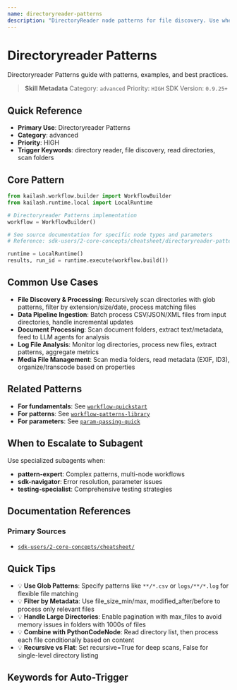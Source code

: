 ```yaml
---
name: directoryreader-patterns
description: "DirectoryReader node patterns for file discovery. Use when asking 'directory reader', 'file discovery', 'read directories', 'scan folders', or 'file patterns'."
---
```


# Directoryreader Patterns

Directoryreader Patterns guide with patterns, examples, and best practices.

> **Skill Metadata**
> Category: `advanced`
> Priority: `HIGH`
> SDK Version: `0.9.25+`

## Quick Reference

- **Primary Use**: Directoryreader Patterns
- **Category**: advanced
- **Priority**: HIGH
- **Trigger Keywords**: directory reader, file discovery, read directories, scan folders

## Core Pattern

```python
from kailash.workflow.builder import WorkflowBuilder
from kailash.runtime.local import LocalRuntime

# Directoryreader Patterns implementation
workflow = WorkflowBuilder()

# See source documentation for specific node types and parameters
# Reference: sdk-users/2-core-concepts/cheatsheet/directoryreader-patterns.md

runtime = LocalRuntime()
results, run_id = runtime.execute(workflow.build())
```


## Common Use Cases

- **File Discovery & Processing**: Recursively scan directories with glob patterns, filter by extension/size/date, process matching files
- **Data Pipeline Ingestion**: Batch process CSV/JSON/XML files from input directories, handle incremental updates
- **Document Processing**: Scan document folders, extract text/metadata, feed to LLM agents for analysis
- **Log File Analysis**: Monitor log directories, process new files, extract patterns, aggregate metrics
- **Media File Management**: Scan media folders, read metadata (EXIF, ID3), organize/transcode based on properties

## Related Patterns

- **For fundamentals**: See [`workflow-quickstart`](#)
- **For patterns**: See [`workflow-patterns-library`](#)
- **For parameters**: See [`param-passing-quick`](#)

## When to Escalate to Subagent

Use specialized subagents when:
- **pattern-expert**: Complex patterns, multi-node workflows
- **sdk-navigator**: Error resolution, parameter issues
- **testing-specialist**: Comprehensive testing strategies

## Documentation References

### Primary Sources
- [`sdk-users/2-core-concepts/cheatsheet/`](../../../sdk-users/2-core-concepts/cheatsheet/)

## Quick Tips

- 💡 **Use Glob Patterns**: Specify patterns like `**/*.csv` or `logs/**/*.log` for flexible file matching
- 💡 **Filter by Metadata**: Use file_size_min/max, modified_after/before to process only relevant files
- 💡 **Handle Large Directories**: Enable pagination with max_files to avoid memory issues in folders with 1000s of files
- 💡 **Combine with PythonCodeNode**: Read directory list, then process each file conditionally based on content
- 💡 **Recursive vs Flat**: Set recursive=True for deep scans, False for single-level directory listing

## Keywords for Auto-Trigger

<!-- Trigger Keywords: directory reader, file discovery, read directories, scan folders -->
